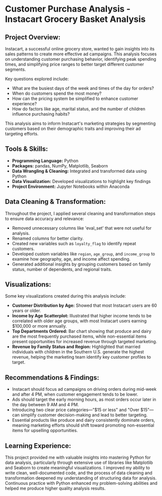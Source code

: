 # **Customer Purchase Analysis - Instacart Grocery Basket Analysis**

## Project Overview:
Instacart, a successful online grocery store, wanted to gain insights into its sales patterns to create more effective ad campaigns. This analysis focuses on understanding customer purchasing behavior, identifying peak spending times, and simplifying price ranges to better target different customer segments. 

Key questions explored include:
- What are the busiest days of the week and times of the day for orders?
- When do customers spend the most money?
- How can the pricing system be simplified to enhance customer experience?
- How do factors like age, marital status, and the number of children influence purchasing habits?

This analysis aims to inform Instacart's marketing strategies by segmenting customers based on their demographic traits and improving their ad targeting efforts.

## Tools & Skills:
- **Programming Language:** Python
- **Packages:** pandas, NumPy, Matplotlib, Seaborn
- **Data Wrangling & Cleaning:** Integrated and transformed data using Python
- **Data Visualization:** Developed visualizations to highlight key findings
- **Project Environment:** Jupyter Notebooks within Anaconda

## Data Cleaning & Transformation:
Throughout the project, I applied several cleaning and transformation steps to ensure data accuracy and relevance:
- Removed unnecessary columns like 'eval_set' that were not useful for analysis.
- Renamed columns for better clarity.
- Created new variables such as `loyalty_flag` to identify repeat customers.
- Developed custom variables like `region`, `age_group`, and `income_group` to examine how geography, age, and income affect spending.
- Generated additional insights by grouping customers based on family status, number of dependents, and regional traits.

## Visualizations:
Some key visualizations created during this analysis include:
- **Customer Distribution by Age:** Showed that most Instacart users are 60 years or older.
- **Income by Age Scatterplot:** Illustrated that higher income tends to be correlated with older age groups, with most Instacart users earning $100,000 or more annually.
- **Top Departments Ordered:** Bar chart showing that produce and dairy are the most frequently purchased items, while non-essential items present opportunities for increased revenue through targeted marketing.
- **Revenue by Family Status and Region:** Highlighted that married individuals with children in the Southern U.S. generate the highest revenue, helping the marketing team identify key customer profiles to target.

## Recommendations & Findings:
- Instacart should focus ad campaigns on driving orders during mid-week and after 4 PM, when customer engagement tends to be lower.
- Ads should target the early morning hours, as most orders occur later in the day between 9 AM and 4 PM.
- Introducing two clear price categories—"$15 or less" and "Over $15"—can simplify customer decision-making and lead to better targeting.
- Essential products like produce and dairy consistently dominate orders, meaning marketing efforts should shift toward promoting non-essential items for upselling opportunities.

## Learning Experience:
This project provided me with valuable insights into mastering Python for data analysis, particularly through extensive use of libraries like Matplotlib and Seaborn to create meaningful visualizations. I improved my ability to write clean, well-documented code, and the process of data cleaning and transformation deepened my understanding of structuring data for analysis. Continuous practice with Python enhanced my problem-solving abilities and helped me produce higher quality analysis results.
